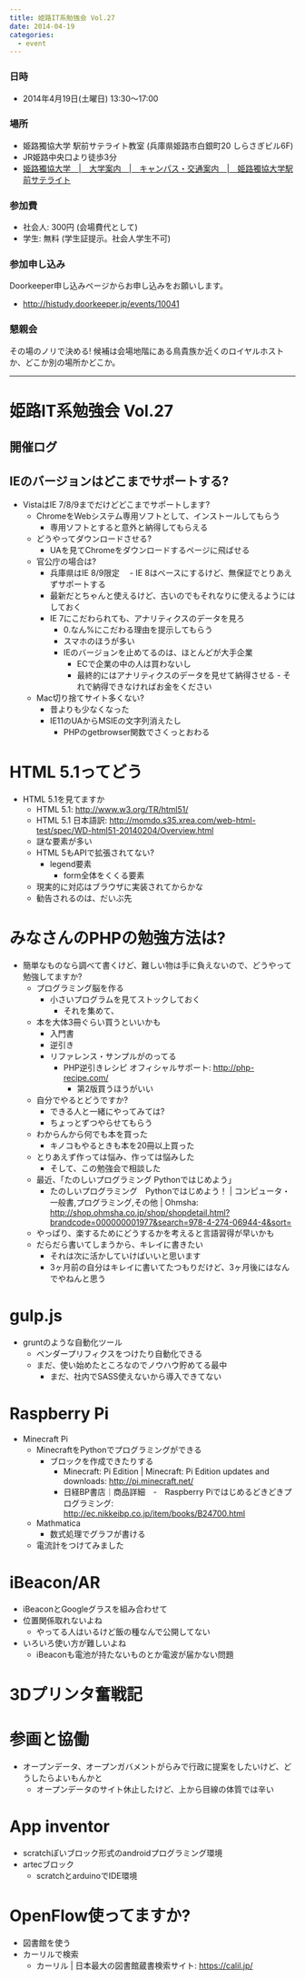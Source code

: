 ```yaml
---
title: 姫路IT系勉強会 Vol.27
date: 2014-04-19
categories:
  - event
---
```


### 日時

-   2014年4月19日(土曜日) 13:30～17:00

### 場所

-   姫路獨協大学 駅前サテライト教室 (兵庫県姫路市白銀町20 しらさぎビル6F)
-   JR姫路中央口より徒歩3分
-   [姫路獨協大学　|　大学案内　|　キャンパス・交通案内　|　姫路獨協大学駅前サテライト](http://www.himeji-du.ac.jp/access/satellite/)

### 参加費

-   社会人: 300円 (会場費代として)
-   学生: 無料 (学生証提示。社会人学生不可)

### 参加申し込み

Doorkeeper申し込みページからお申し込みをお願いします。

-   <http://histudy.doorkeeper.jp/events/10041>

### 懇親会

その場のノリで決める!
候補は会場地階にある鳥貴族か近くのロイヤルホストか、どこか別の場所かどこか。

------------------------------------------------------------------------

姫路IT系勉強会 Vol.27
=====================

開催ログ
--------

IEのバージョンはどこまでサポートする?
-------------------------------------

-   VistaはIE 7/8/9までだけどどこまでサポートします?
    -   ChromeをWebシステム専用ソフトとして、インストールしてもらう
        -   専用ソフトとすると意外と納得してもらえる
    -   どうやってダウンロードさせる?
        -   UAを見てChromeをダウンロードするページに飛ばせる
    -   官公庁の場合は?
        -   兵庫県はIE 8/9限定 　- IE 8はベースにするけど、無保証でとりあえずサポートする
        -   最新だとちゃんと使えるけど、古いのでもそれなりに使えるようにはしておく
        -   IE 7にこだわられても、アナリティクスのデータを見ろ
            -   0.なん%にこだわる理由を提示してもらう
            -   スマホのほうが多い
            -   IEのバージョンを止めてるのは、ほとんどが大手企業
                -   ECで企業の中の人は買わないし
                -   最終的にはアナリティクスのデータを見せて納得させる - それで納得できなければお金をください
    -   Mac切り捨てサイト多くない?
        -   昔よりも少なくなった
        -   IE11のUAからMSIEの文字列消えたし
            -   PHPのgetbrowser関数でさくっとおわる

HTML 5.1ってどう
================

-   HTML 5.1を見てますか
    -   HTML 5.1: http://www.w3.org/TR/html51/
    -   HTML 5.1 日本語訳: http://momdo.s35.xrea.com/web-html-test/spec/WD-html51-20140204/Overview.html
    -   謎な要素が多い
    -   HTML 5もAPIで拡張されてない?
        -   legend要素
            -   form全体をくくる要素
    -   現実的に対応はブラウザに実装されてからかな
    -   勧告されるのは、だいぶ先

みなさんのPHPの勉強方法は?
==========================

-   簡単なものなら調べて書くけど、難しい物は手に負えないので、どうやって勉強してますか?
    -   プログラミング脳を作る
        -   小さいプログラムを見てストックしておく
            -   それを集めて、
    -   本を大体3冊ぐらい買うといいかも
        -   入門書
        -   逆引き
        -   リファレンス・サンプルがのってる
            -   PHP逆引きレシピ オフィシャルサポート: http://php-recipe.com/
                -   第2版買うほうがいい
    -   自分でやるとどうですか?
        -   できる人と一緒にやってみては?
        -   ちょっとずつやらせてもらう
    -   わからんから何でも本を買った
        -   キノコもやるときも本を20冊以上買った
    -   とりあえず作っては悩み、作っては悩みした
        -   そして、この勉強会で相談した
    -   最近、「たのしいプログラミング Pythonではじめよう」
        -   たのしいプログラミング　Pythonではじめよう！ | コンピュータ・一般書,プログラミング,その他 | Ohmsha: http://shop.ohmsha.co.jp/shop/shopdetail.html?brandcode=000000001977&search=978-4-274-06944-4&sort=
    -   やっぱり、楽するためにどうするかを考えると言語習得が早いかも
    -   だらだら書いてしまうから、キレイに書きたい
        -   それは次に活かしていけばいいと思います
        -   3ヶ月前の自分はキレイに書いてたつもりだけど、3ヶ月後にはなんでやねんと思う

gulp.js
=======

-   gruntのような自動化ツール
    -   ベンダープリフィクスをつけたり自動化できる
    -   まだ、使い始めたところなのでノウハウ貯めてる最中
        -   まだ、社内でSASS使えないから導入できてない

Raspberry Pi
============

-   Minecraft Pi
    -   MinecraftをPythonでプログラミングができる
        -   ブロックを作成できたりする
            -   Minecraft: Pi Edition | Minecraft: Pi Edition updates and downloads: http://pi.minecraft.net/
            -   日経BP書店｜商品詳細　-　Raspberry Piではじめるどきどきプログラミング: http://ec.nikkeibp.co.jp/item/books/B24700.html
    -   Mathmatica
        -   数式処理でグラフが書ける
    -   電流計をつけてみました

iBeacon/AR
==========

-   iBeaconとGoogleグラスを組み合わせて
-   位置関係取れないよね
    -   やってる人はいるけど飯の種なんで公開してない
-   いろいろ使い方が難しいよね
    -   iBeaconも電池が持たないものとか電波が届かない問題

3Dプリンタ奮戦記
================

参画と協働
==========

-   オープンデータ、オープンガバメントがらみで行政に提案をしたいけど、どうしたらよいもんかと
    -   オープンデータのサイト休止したけど、上から目線の体質では辛い

App inventor
============

-   scratchぽいブロック形式のandroidプログラミング環境
-   artecブロック
    -   scratchとarduinoでIDE環境

OpenFlow使ってますか?
=====================

-   図書館を使う
-   カーリルで検索
    -   カーリル | 日本最大の図書館蔵書検索サイト: https://calil.jp/

